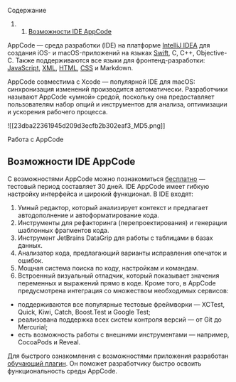 Содержание

1. 1. [Возможности IDE AppCode](https://blog.skillfactory.ru/glossary/appcode/#возможности-ide-appcode)

AppCode — среда разработки (IDE) на платформе [IntelliJ IDEA](https://blog.skillfactory.ru/glossary/intellij-idea/) для создания iOS- и macOS-приложений на языках [Swift](https://blog.skillfactory.ru/glossary/swift/), C, C++, Objective-C. Также поддерживаются все языки для фронтенд-разработки: [JavaScript](https://blog.skillfactory.ru/glossary/javascript/), [XML](https://blog.skillfactory.ru/glossary/xml/), [HTML](https://blog.skillfactory.ru/glossary/html/), [CSS](https://blog.skillfactory.ru/glossary/css/) и Markdown.

AppCode совместима с Xcode — популярной IDE для macOS: синхронизация изменений производится автоматически. Разработчики называют AppCode «умной» средой, поскольку она предоставляет пользователям набор опций и инструментов для анализа, оптимизации и ускорения рабочего процесса.


![[23dba22361945d209d3ecfb2b302eaf3_MD5.png]]

Работа с AppCode

## Возможности IDE AppCode

С возможностями AppCode можно познакомиться [бесплатно](https://www.jetbrains.com/objc/download/download-thanks.html?platform=mac) — тестовый период составляет 30 дней. IDE AppCode имеет гибкую настройку интерфейса и широкий функционал. В IDE входят:

1. Умный редактор, который анализирует контекст и предлагает автодополнение и автоформатирование кода.
2. Инструменты для рефакторинга (перепроектирования) и генерации шаблонных фрагментов кода.
3. Инструмент JetBrains DataGrip для работы с таблицами в базах данных.
4. Анализатор кода, предлагающий варианты исправления опечаток и ошибок.
5. Мощная система поиска по коду, настройкам и командам.
6. Встроенный визуальный отладчик, который показывает значения переменных и выражений прямо в коде.
Кроме того, в AppCode предусмотрена интеграция со множеством необходимых сервисов:

- поддерживаются все популярные тестовые фреймворки — XCTest, Quick, Kiwi, Catch, Boost.Test и Google Test;
- реализована поддержка всех систем контроля версий — от Git до Mercurial;
- есть возможность работы с внешними инструментами — например, CocoaPods и Reveal.

Для быстрого ознакомления с возможностями приложения разработан [обучающий плагин](https://plugins.jetbrains.com/plugin/8554-ide-features-trainer). Он поможет разработчику быстро освоить функциональность среды AppCode.
